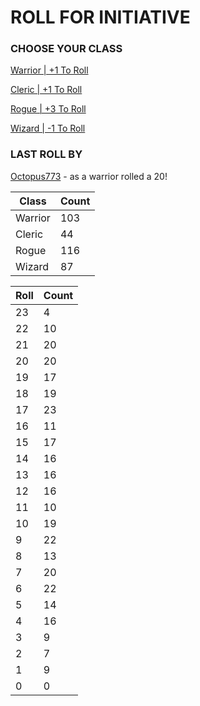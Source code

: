 # ROLL FOR INITIATIVE
### CHOOSE YOUR CLASS

[Warrior | +1 To Roll](https://github.com/benjaminsampica/benjaminsampica/issues/new?title=roll%7Cwarrior&body=Just+click+%27Submit+new+issue%27.)

[Cleric | +1 To Roll](https://github.com/benjaminsampica/benjaminsampica/issues/new?title=roll%7Ccleric&body=Just+click+%27Submit+new+issue%27.)

[Rogue | +3 To Roll](https://github.com/benjaminsampica/benjaminsampica/issues/new?title=roll%7Crogue&body=Just+click+%27Submit+new+issue%27.)

[Wizard | -1 To Roll](https://github.com/benjaminsampica/benjaminsampica/issues/new?title=roll%7Cwizard&body=Just+click+%27Submit+new+issue%27.)
### LAST ROLL BY
[Octopus773](https://www.github.com/Octopus773) - as a warrior rolled a 20!

|Class|Count|
|-|-|
|Warrior|103|
|Cleric|44|
|Rogue|116|
|Wizard|87|

|Roll|Count|
|-|-|
|23|4
|22|10
|21|20
|20|20
|19|17
|18|19
|17|23
|16|11
|15|17
|14|16
|13|16
|12|16
|11|10
|10|19
|9|22
|8|13
|7|20
|6|22
|5|14
|4|16
|3|9
|2|7
|1|9
|0|0
